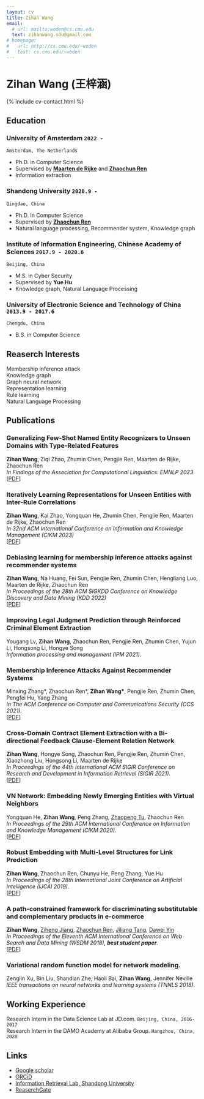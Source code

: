 ```yaml
---
layout: cv
title: Zihan Wang
email:
  # url: mailto:woden@cs.cmu.edu
  text: zihanwang.sdu@gmail.com
# homepage:
#   url: http://cs.cmu.edu/~woden
#   text: cs.cmu.edu/~woden
---
```


# **Zihan Wang (王梓涵)**

<!--
include contact information from the front matter
Supported arguments:
    - homepage: url, text
    - phone
    - email
-->

{% include cv-contact.html %}

## Education

### **University of Amsterdam** `2022 -`

```
Amsterdam, The Netherlands
```

- Ph.D. in Computer Science
- Supervised by [__Maarten de Rijke__](https://staff.fnwi.uva.nl/m.derijke/) and [__Zhaochun Ren__](http://ir.sdu.edu.cn/~zhaochunren/)  
- Information extraction

### **Shandong University** `2020.9 -`

```
Qingdao, China
```

- Ph.D. in Computer Science
- Supervised by [__Zhaochun Ren__](http://ir.sdu.edu.cn/~zhaochunren/) 
- Natural language processing, Recommender system, Knowledge graph

### **Institute of Information Engineering, Chinese Academy of Sciences** `2017.9 - 2020.6`

```
Beijing, China
```

- M.S. in Cyber Security
- Supervised by __Yue Hu__
- Knowledge graph, Natural Language Processing

### **University of Electronic Science and Technology of China** `2013.9 - 2017.6`

```
Chengdu, China
```

- B.S. in Computer Science

## Reaserch Interests
Membership inference attack <br>
Knowledge graph <br>
Graph neural network <br>
Representation learning <br>
Rule learning <br>
Natural Language Processing <br>


## Publications
### **Generalizing Few-Shot Named Entity Recognizers to Unseen Domains with Type-Related Features**

**Zihan Wang**, Ziqi Zhao, Zhumin Chen, Pengjie Ren, Maarten de Rijke, Zhaochun Ren<br>_In Findings of the Association for Computational Linguistics: EMNLP 2023_<br>
[[PDF](https://arxiv.org/pdf/2310.09846.pdf)]

### **Iteratively Learning Representations for Unseen Entities with Inter-Rule Correlations**

**Zihan Wang**, Kai Zhao, Yongquan He, Zhumin Chen, Pengjie Ren, Maarten de Rijke, Zhaochun Ren<br>_In 32nd ACM International Conference on Information and Knowledge Management (CIKM 2023)_<br>
[[PDF](https://arxiv.org/pdf/2305.10531.pdf)]

### **Debiasing learning for membership inference attacks against recommender systems**

**Zihan Wang**, Na Huang, Fei Sun, Pengjie Ren, Zhumin Chen, Hengliang Luo, Maarten de Rijke, Zhaochun Ren<br>_In Proceedings of the 28th ACM SIGKDD Conference on Knowledge Discovery and Data Mining (KDD 2022)_<br>
[[PDF](https://arxiv.org/pdf/2206.12401.pdf)]

### **Improving Legal Judgment Prediction through Reinforced Criminal Element Extraction**

Yougang Lv, **Zihan Wang**, Zhaochun Ren, Pengjie Ren, Zhumin Chen, Yujun Li, Hongsong Li, Hongye Song<br>
_Information processing and management (IPM 2021)._<br>


### **Membership Inference Attacks Against Recommender Systems**

Minxing Zhang\*, Zhaochun Ren\*, **Zihan Wang\***, Pengjie Ren, Zhumin Chen, Pengfei Hu, Yang Zhang<br>
_In The ACM Conference on Computer and Communications Security (CCS 2021)._<br>
[[PDF](https://arxiv.org/abs/2109.08045)]


### **Cross-Domain Contract Element Extraction with a Bi-directional Feedback Clause-Element Relation Network**

**Zihan Wang**, Hongye Song, Zhaochun	Ren, Pengjie	Ren, Zhumin	Chen, Xiaozhong	Liu, Hongsong	Li, Maarten	de Rijke<br>
_In Proceedings of the 44th International ACM SIGIR Conference on Research and Development in Information Retrieval (SIGIR 2021)._<br>
[[PDF](https://arxiv.org/abs/2105.06083)]


### **VN Network: Embedding Newly Emerging Entities with Virtual Neighbors**

Yongquan He, **Zihan Wang**, Peng Zhang, [Zhaopeng Tu](http://www.zptu.net/), Zhaochun Ren<br>
_In Proceedings of the 29th ACM International Conference on Information and Knowledge Management (CIKM 2020)._<br>
[[PDF](https://dl.acm.org/doi/10.1145/3340531.3411865)]

### **Robust Embedding with Multi-Level Structures for Link Prediction**

**Zihan Wang**, Zhaochun Ren, Chunyu He, Peng Zhang, Yue Hu<br>
_In Proceedings of the 28th International Joint Conference on Artificial Intelligence (IJCAI 2019)._<br>
[[PDF](https://www.ijcai.org/Proceedings/2019/0728.pdf)]
<!-- [[slides]({{ page.homepage.url }}/assets/plateau-19-presentation.pdf)] -->


<!-- **Wode Ni\***, Katherine Ye\*, Joshua Sunshine, Jonathan Aldrich, and Keenan Crane.<br> _Domain-Specific Language Design and Implementation (DSLDI 2017), co-located with SPLASH._ <br>
[[PDF]({{ page.homepage.url }}/assets/dsldi.pdf)]
[[slides]({{ page.homepage.url }}/assets/dsldi-presentation.pdf)]
[[www](http://penrose.ink)]
[[repo](https://github.com/penrose/penrose)] -->

### **A path-constrained framework for discriminating substitutable and complementary products in e-commerce**

**Zihan Wang**, [Ziheng Jiang](https://scholar.google.com/citations?user=8Wzi8soAAAAJ&hl=en), [Zhaochun Ren](http://ir.sdu.edu.cn/~zhaochunren/), [Jiliang Tang](https://www.cse.msu.edu/~tangjili/), [Dawei Yin](https://www.yindawei.com/) <br>
_In Proceedings of the Eleventh ACM International Conference on Web Search and Data Mining (WSDM 2018), __best student paper__._<br>
[[PDF](https://dl.acm.org/doi/abs/10.1145/3159652.3159710)]


### **Variational random function model for network modeling.**
Zenglin Xu, Bin Liu, Shandian Zhe, Haoli Bai, **Zihan Wang**, Jennifer Neville <br>
_IEEE transactions on neural networks and learning systems (TNNLS 2018)._<br>



## Working Experience
Research Intern in the Data Science Lab at JD.com. `Beijing, China, 2016-2017` <br>
Research Intern in the DAMO Academy at Alibaba Group. `Hangzhou, China, 2020` <br>



## Links
<!-- fa are fontawesome, ai are academicons -->
<!-- * <i class="fa fa-envelope"></i> <a href="mailto:ben@blm.io">ben@blm.io</a><br />
* <i class="fa fa-github"></i> <a href="http://github.com/blmoore">blmoore</a><br />
* <i class="fa fa-twitter"></i> <a href="http://twitter.com/benjaminlmoore">benjaminlmoore</a><br />
* <i class="fa fa-linkedin"></i> <a href="https://www.linkedin.com/in/blmoore/">LinkedIn</a>
* <i class="fa fa-stack-overflow"></i> <a href="http://stackoverflow.com/users/1274516/blmoore">StackOverflow</a> -->
<!-- * <i class="fa fa-wikipedia"></i> <a href="https://en.wikipedia.org/wiki/User:Ben_Moore">Wikipedia Userpage</a><br /> -->
* <i class="ai ai-google-scholar"></i> <a href="https://scholar.google.com.hk/citations?hl=zh-CN&user=npvYA9MAAAAJ&view_op=list_works&gmla=AJsN-F4468W1fpZqg4XP3QyOhzTFP1FG-SGGfg6YQW5u1YtDhqlAzvP0JQEsijvRdN91QgnMZBkCStJy0UUCKYsJk_1Nx42s9FnOo9yZ4kp4u5e_28cpCy0">Google scholar</a>
* <i class="ai ai-orcid"></i> <a href="https://orcid.org/0000-0003-0493-2668">ORCiD</a>
* [Information Retrieval Lab, Shandong University](http://ir.sdu.edu.cn/index_en.htm)
* [ReaserchGate](https://www.researchgate.net/profile/Zihan_Wang28)
<!-- * <i class="ai ai-figshare"></i> <a href="https://figshare.com/authors/Benjamin_Moore/99461">figshare</a> -->
<!-- Phi Beta Kappa `Dickinson, 2018` <br>
Excellence in Computer Science Award `Columbia, 2018` <br>
Travel Award PL Mentoring Workshop (PLMW) `SPLASH, 2018` <br>
Tau Beta Pi, Engineering Honor Society `Columbia, 2017` <br>
Computer Science Departmental Honors `Dickinson, 2016` <br>
Pi Mu Epsilon, Mathematics Honor Society `Dickinson, 2016` <br>
Upsilon Pi Epsilon, Computer Science Honor Society `Dickinson, 2016` <br>
Alpha Lambda Delta, First year Honor Society `Dickinson, 2013`<br>
John Montgomery Scholarship `Dickinson, 2013` <br> -->

<!-- ## Service

Research Experiences for Undergraduates in Software Engineering (REUSE) Admission Committee `CMU, 2019 - 2020` -->

<!-- ### Footer

Last updated: May 2013 -->
